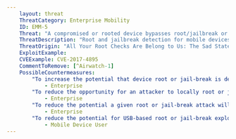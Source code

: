 ```yaml
---
    layout: threat
    ThreatCategory: Enterprise Mobility
    ID: EMM-5
    Threat: "A compromised or rooted device bypasses root/jailbreak or other compliance checks"
    ThreatDescription: "Root and jailbreak detection for mobile devices is based on detecting the changes that a process by which a mobile device was compromised would have caused. For instance, creation of files or directories that do not exist on uncompromised devices. Given the diversity of mobile devices, mobile OSs, the varying methods of compromise, and the potential for an attacker to intercept and forge acceptable responses to checks for such changes, root detection continues to be an area of challenge."
    ThreatOrigin: "All Your Root Checks Are Belong to Us: The Sad State of Root Detection [^5]"
    ExploitExample:
    CVEExample: CVE-2017-4895
    CommentToRemove: [^Airwatch-1]
    PossibleCountermeasures:
        "To increase the potential that device root or jail-break is detected, deploy a variety of mechanisms capable of root or jail-break detection (e.g., on-device agents, apps that require successful boot attestation checks, manual inspection)":
            - Enterprise
        "To reduce the opportunity for an attacker to locally root or jail-break devices, educate users on the importance of physically securing their devices (e.g., locking it into a container) when not directly attended.":
            - Enterprise
        "To reduce the potential a given root or jail-break attack will succeed, ensure devices are configured with a strong device unlock code.":
            - Enterprise
        "To reduce the potential for USB-based root or jail-break exploits, do not accept prompts to grant trust when connecting to untrusted computers or charging stations.":
            - Mobile Device User
---
```

